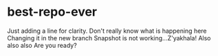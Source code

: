 # best-repo-ever
Just adding a line for clarity.
Don't really know what is happening here
Changing it in the new branch
Snapshot is not working...Z'yakhala!
Also also also
Are you ready?
